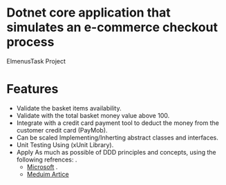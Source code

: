 # Dotnet core application that simulates an e-commerce checkout process
ElmenusTask Project

# Features
- Validate the basket items availability.
- Validate with the total basket money value above 100.
- Integrate with a credit card payment tool to deduct the money from the customer credit card (PayMob).
- Can be scaled Implementing/Inherting abstract classes and interfaces.
- Unit Testing Using (xUnit Library).
- Apply As much as possible of DDD principles and concepts, using the following refrences: .
    - [Microsoft](https://docs.microsoft.com/en-us/dotnet/architecture/microservices/microservice-ddd-cqrs-patterns/ddd-oriented-microservice) .
    - [Meduim Artice](https://medium.com/ssense-tech/domain-driven-design-everything-you-always-wanted-to-know-about-it-but-were-afraid-to-ask-a85e7b74497a)
